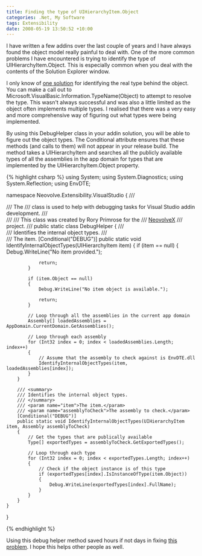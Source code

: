 ```yaml
---
title: Finding the type of UIHierarchyItem.Object
categories: .Net, My Software
tags: Extensibility
date: 2008-05-19 13:50:52 +10:00
---
```


I have written a few addins over the last couple of years and I have always found the object model really painful to deal with. One of the more common problems I have encountered is trying to identify the type of UIHierarchyItem.Object. This is especially common when you deal with the contents of the Solution Explorer window.

I only know of [one solution][0] for identifying the real type behind the object. You can make a call out to Microsoft.VisualBasic.Information.TypeName(Object) to attempt to resolve the type. This wasn't always successful and was also a little limited as the object often implements multiple types. I realised that there was a very easy and more comprehensive way of figuring out what types were being implemented.

By using this DebugHelper class in your addin solution, you will be able to figure out the object types. The Conditional attribute ensures that these methods (and calls to them) will not appear in your release build. The method takes a UIHierarchyItem and searches all the publicly available types of all the assemblies in the app domain for types that are implemented by the UIHierarchyItem.Object property.

<!--more-->

{% highlight csharp %}
using System;
using System.Diagnostics;
using System.Reflection;
using EnvDTE;
     
namespace Neovolve.Extensibility.VisualStudio
{
    /// <summary>
    /// The <see cref="DebugHelper"/>
    /// class is used to help with debugging tasks for Visual Studio addin development.
    /// </summary>
    /// <remarks>
    /// This class was created by Rory Primrose for the 
    /// <a href="http://www.codeplex.com/NeovolveX" target="_blank">NeovolveX</a>
    /// project.
    /// </remarks>
    public static class DebugHelper
    {
        /// <summary>
        /// Identifies the internal object types.
        /// </summary>
        /// <param name="item">The item.</param>
        [Conditional("DEBUG")]
        public static void IdentifyInternalObjectTypes(UIHierarchyItem item)
        {
            if (item == null)
            {
                Debug.WriteLine("No item provided.");
     
                return;
            }
     
            if (item.Object == null)
            {
                Debug.WriteLine("No item object is available.");
     
                return;
            }
     
            // Loop through all the assemblies in the current app domain
            Assembly[] loadedAssemblies = AppDomain.CurrentDomain.GetAssemblies();
     
            // Loop through each assembly
            for (Int32 index = 0; index < loadedAssemblies.Length; index++)
            {
                // Assume that the assembly to check against is EnvDTE.dll
                IdentifyInternalObjectTypes(item, loadedAssemblies[index]);
            }
        }
     
        /// <summary>
        /// Identifies the internal object types.
        /// </summary>
        /// <param name="item">The item.</param>
        /// <param name="assemblyToCheck">The assembly to check.</param>
        [Conditional("DEBUG")]
        public static void IdentifyInternalObjectTypes(UIHierarchyItem item, Assembly assemblyToCheck)
        {
            // Get the types that are publically available
            Type[] exportedTypes = assemblyToCheck.GetExportedTypes();
     
            // Loop through each type
            for (Int32 index = 0; index < exportedTypes.Length; index++)
            {
                // Check if the object instance is of this type
                if (exportedTypes[index].IsInstanceOfType(item.Object))
                {
                    Debug.WriteLine(exportedTypes[index].FullName);
                }
            }
        }
    }
}
    
{% endhighlight %}

Using this debug helper method saved hours if not days in fixing [this problem][1]. I hope this helps other people as well.

[0]: http://forums.microsoft.com/MSDN/ShowPost.aspx?PostID=2123578&amp;SiteID=1
[1]: /2008/05/19/when-is-envdte-project-not-an-envdte-project/
